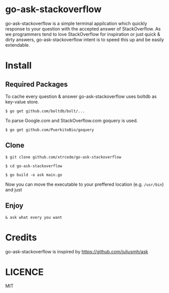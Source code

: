# go-ask-stackoverflow
go-ask-stackoverflow is a simple terminal appilcation which quickly response to your question with the accepted answer of StackOverflow. As we programmers tend to love StackOverflow for inspiration or just quick & dirty answers, go-ask-stackoverflow intent is to speed this up and be easily extendable.

# Install
## Required Packages
To cache every question & answer go-ask-stackoverflow uses boltdb as key-value store.

`$ go get github.com/boltdb/bolt/...`

To parse Google.com and StackOverflow.com goquery is used.

`$ go get github.com/PuerkitoBio/goquery`

## Clone
`$ git clone github.com/xtrcode/go-ask-stackoverflow`

`$ cd go-ask-stackoverflow`

`$ go build -o ask main.go`

Now you can move the executable to your preffered location (e.g. `/usr/bin`) and just

## Enjoy
`& ask what every you want`

# Credits
go-ask-stackoverflow is inspired by https://github.com/juliusmh/ask

# LICENCE
MIT
